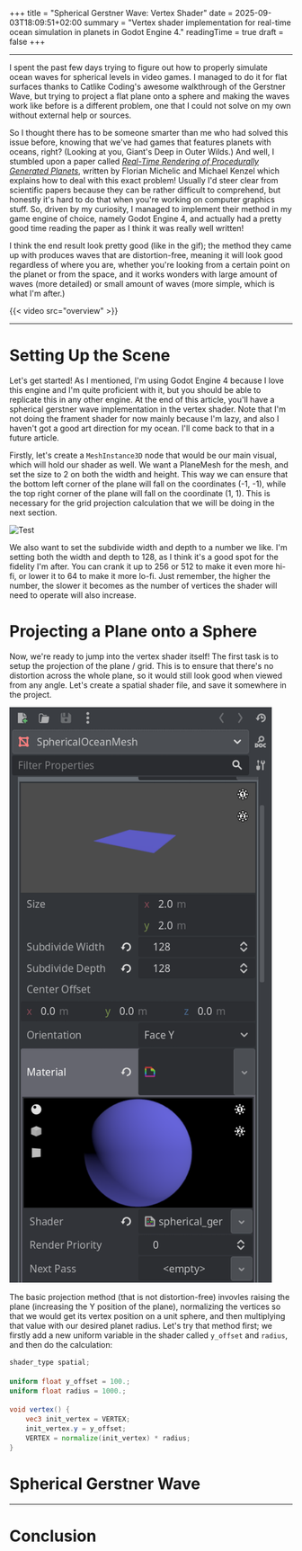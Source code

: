 +++
title = "Spherical Gerstner Wave: Vertex Shader"
date = 2025-09-03T18:09:51+02:00
summary = "Vertex shader implementation for real-time ocean simulation in planets in Godot Engine 4."
readingTime = true
draft = false
+++

---


I spent the past few days trying to figure out how to properly simulate ocean waves for spherical levels in video games. I managed to do it for flat surfaces thanks to Catlike Coding's awesome walkthrough of the Gerstner Wave, but trying to project a flat plane onto a sphere and making the waves work like before is a different problem, one that I could not solve on my own without external help or sources.

So I thought there has to be someone smarter than me who had solved this issue before, knowing that we've had games that features planets with oceans, right? (Looking at you, Giant's Deep in Outer Wilds.) And well, I stumbled upon a paper called [_Real-Time Rendering of Procedurally Generated Planets_](https://cescg.org/cescg_submission/real-time-rendering-of-procedurally-generated-planets/), written by Florian Michelic and Michael Kenzel which explains how to deal with this exact problem! Usually I'd steer clear from scientific papers because they can be rather difficult to comprehend, but honestly it's hard to do that when you're working on computer graphics stuff. So, driven by my curiosity, I managed to implement their method in my game engine of choice, namely Godot Engine 4, and actually had a pretty good time reading the paper as I think it was really well written!

I think the end result look pretty good (like in the gif); the method they came up with produces waves that are distortion-free, meaning it will look good regardless of where you are, whether you're looking from a certain point on the planet or from the space, and it works wonders with large amount of waves (more detailed) or small amount of waves (more simple, which is what I'm after.)

{{< video src="overview" >}}

---

# Setting Up the Scene
Let's get started! As I mentioned, I'm using Godot Engine 4 because I love this engine and I'm quite proficient with it, but you should be able to replicate this in any other engine. At the end of this article, you'll have a spherical gerstner wave implementation in the vertex shader. Note that I'm not doing the frament shader for now mainly because I'm lazy, and also I haven't got a good art direction for my ocean. I'll come back to that in a future article.

Firstly, let's create a `MeshInstance3D` node that would be our main visual, which will hold our shader as well. We want a PlaneMesh for the mesh, and set the size to 2 on both the width and height. This way we can ensure that the bottom left corner of the plane will fall on the coordinates (-1, -1), while the top right corner of the plane will fall on the coordinate (1, 1). This is necessary for the grid projection calculation that we will be doing in the next section.

![Test](initial-plane.png)

We also want to set the subdivide width and depth to a number we like. I'm setting both the width and depth to 128, as I think it's a good spot for the fidelity I'm after. You can crank it up to 256 or 512 to make it even more hi-fi, or lower it to 64 to make it more lo-fi. Just remember, the higher the number, the slower it becomes as the number of vertices the shader will need to operate will also increase.

# Projecting a Plane onto a Sphere
Now, we're ready to jump into the vertex shader itself! The first task is to setup the projection of the plane / grid. This is to ensure that there's no distortion across the whole plane, so it would still look good when viewed from any angle. Let's create a spatial shader file, and save it somewhere in the project.

![Material setup](material-setup.png)

The basic projection method (that is not distortion-free) invovles raising the plane (increasing the Y position of the plane), normalizing the vertices so that we would get its vertex position on a unit sphere, and then multiplying that value with our desired planet radius. Let's try that method first; we firstly add a new uniform variable in the shader called `y_offset` and `radius`, and then do the calculation:

```glsl
shader_type spatial;

uniform float y_offset = 100.;
uniform float radius = 1000.;

void vertex() {
    vec3 init_vertex = VERTEX;
    init_vertex.y = y_offset;
    VERTEX = normalize(init_vertex) * radius;
}
```

# Spherical Gerstner Wave

---

# Conclusion
